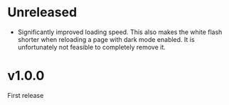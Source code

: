 # Unreleased
- Significantly improved loading speed. This also makes the white flash shorter when reloading a page with dark mode enabled. It is unfortunately not feasible to completely remove it.

# v1.0.0
First release
